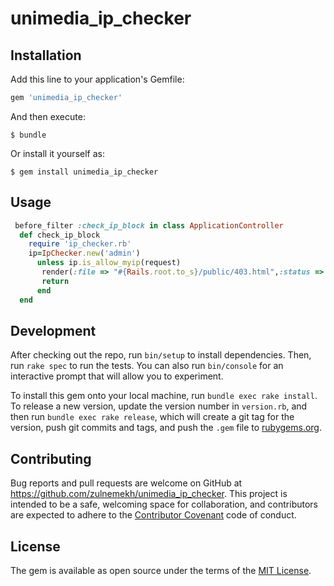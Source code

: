 # unimedia_ip_checker

## Installation

Add this line to your application's Gemfile:

```ruby
gem 'unimedia_ip_checker'
```

And then execute:

    $ bundle

Or install it yourself as:

    $ gem install unimedia_ip_checker

## Usage

```ruby
 before_filter :check_ip_block in class ApplicationController
  def check_ip_block
    require 'ip_checker.rb'
    ip=IpChecker.new('admin')
      unless ip.is_allow_myip(request)
       render(:file => "#{Rails.root.to_s}/public/403.html",:status => 403.6, :layout => false)
       return
      end   
  end
```

## Development

After checking out the repo, run `bin/setup` to install dependencies. Then, run `rake spec` to run the tests. You can also run `bin/console` for an interactive prompt that will allow you to experiment.

To install this gem onto your local machine, run `bundle exec rake install`. To release a new version, update the version number in `version.rb`, and then run `bundle exec rake release`, which will create a git tag for the version, push git commits and tags, and push the `.gem` file to [rubygems.org](https://rubygems.org).

## Contributing

Bug reports and pull requests are welcome on GitHub at https://github.com/zulnemekh/unimedia_ip_checker. This project is intended to be a safe, welcoming space for collaboration, and contributors are expected to adhere to the [Contributor Covenant](http://contributor-covenant.org) code of conduct.


## License

The gem is available as open source under the terms of the [MIT License](http://opensource.org/licenses/MIT).

